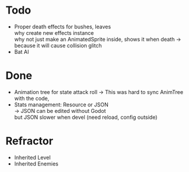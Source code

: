 # Todo 
- Proper death effects for bushes, leaves    
  why create new effects instance  
  why not just make an AnimatedSprite inside, shows it when death -> because it will cause collision glitch 
- Bat AI 

# Done 
- Animation tree for state 
  attack 
  roll 
-> This was hard to sync AnimTree with the code,
- Stats management: 
  Resource or JSON  
-> JSON can be edited without Godot   
  but JSON slower when devel (need reload, config outside)



# Refractor
- Inherited Level 
- Inherited Enemies
